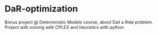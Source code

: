 # DaR-optimization
Bonus project @ Deterministic Models course, about Dail a Ride problem. Project with solving with CPLEX and heuristics with python
